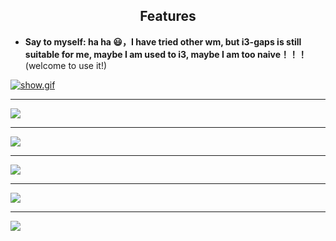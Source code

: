 ## <center>Features</center>

- **Say to myself: ha ha 😃，I have tried other wm, but i3-gaps is still suitable for me, maybe I am used to i3, maybe I am too naive！！！**(welcome to use it!)

[![show.gif](https://i.postimg.cc/SKrVpKt8/show.gif)](https://postimg.cc/94Dydc2F)

<hr/>

![](https://s2.loli.net/2022/03/05/pLJGnkfhKt3RCuN.png)

<hr/>

![](https://s2.loli.net/2022/03/05/nWvSyO65BZrLU4d.png)

<hr/>

![](https://s2.loli.net/2022/03/05/H5ZcQjypWatYXr6.png)

<hr/>

![](https://s2.loli.net/2022/03/05/MY8oQOBLfUmKaWj.png)

<hr/>

![](https://s2.loli.net/2022/03/05/toB9JiMxFVj13ws.png)

